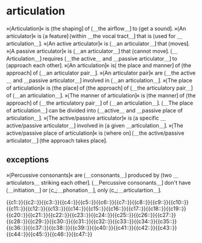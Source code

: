# articulation

»⟮Articulation⟯« is ⟮the shaping⟯ of ⟮＿the airflow＿⟯ to ⟮get a sound⟯.
»⟮An articulator⟯« is ⟮a feature⟯ ⟮within ＿the vocal tract＿⟯ that is ⟮used for ＿articulation＿⟯.
»⟮An active articulator⟯« is ⟮＿an articulator＿⟯ that ⟮moves⟯.
»⟮A passive articulator⟯« is ⟮＿an articulator＿⟯ that ⟮cannot move⟯.
⟮＿Articulation＿⟯ requires ⟮＿the active＿ and ＿passive articulator＿⟯ to ⟮approach each other⟯.
»⟮An articulation⟯« is⟮ the place and manner⟯ of ⟮the approach⟯ of ⟮＿an articulator pair＿⟯.
»⟮An articulator pair⟯« are ⟮＿the active＿ and ＿passive articulator＿⟯ involved in ⟮＿an articulation＿⟯.
»⟮The place of articulation⟯« is ⟮the place⟯ of ⟮the approach⟯ of ⟮＿the articulatory pair＿⟯ of ⟮＿an articulation＿⟯.
»⟮The manner of articulation⟯« is ⟮the manner⟯ of ⟮the approach⟯ of ⟮＿the articulatory pair＿⟯ of ⟮＿an articulation＿⟯.
⟮＿The place of articulation＿⟯ can be divided into ⟮＿active＿ and ＿passive place of articulation＿⟯.
»⟮The active/passive articulator⟯« is ⟮a specific ＿active/passive articulator＿⟯ involved in ⟮a given ＿articulation＿⟯.
»⟮The active/passive place of articulation⟯« is ⟮where on⟯ ⟮＿the active/passive articulator＿⟯ ⟮the approach takes place⟯.

## exceptions

»⟮Percussive consonants⟯« are ⟮＿consonants＿⟯ produced by ⟮two ＿articulators＿ striking each other⟯.
⟮＿Percussive consonants＿⟯ don't have ⟮＿initiation＿⟯ or ⟮c_;＿phonation＿⟯, only ⟮c_;＿articulartion＿⟯.

<span class="cloze-dump">{{c1::}}{{c2::}}{{c3::}}{{c4::}}{{c5::}}{{c6::}}{{c7::}}{{c8::}}{{c9::}}{{c10::}}{{c11::}}{{c12::}}{{c13::}}{{c14::}}{{c15::}}{{c16::}}{{c17::}}{{c18::}}{{c19::}}{{c20::}}{{c21::}}{{c22::}}{{c23::}}{{c24::}}{{c25::}}{{c26::}}{{c27::}}{{c28::}}{{c29::}}{{c30::}}{{c31::}}{{c32::}}{{c33::}}{{c34::}}{{c35::}}{{c36::}}{{c37::}}{{c38::}}{{c39::}}{{c40::}}{{c41::}}{{c42::}}{{c43::}}{{c44::}}{{c45::}}{{c46::}}{{c47::}}</span>